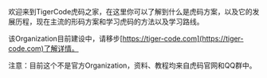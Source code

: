 欢迎来到TigerCode虎码之家，在这里你可以了解到什么是虎码方案，以及它的发展历程，现在主流的形码方案和学习虎码的方法以及学习路线。

该Organization目前建设中，请移步[https://tiger-code.com](https://tiger-code.com)了解详情。

注意：目前这个不是官方Organization，资料、教程均来自虎码官网和QQ群中。
